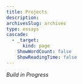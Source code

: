 ```yaml
---
title: Projects
description:
archivesSlug: archives
type: essays
cascade:
  - _target:
      kind: page
    ShowWordCount: false
    ShowReadingTime: false
---
```

 
*Build in Progress*